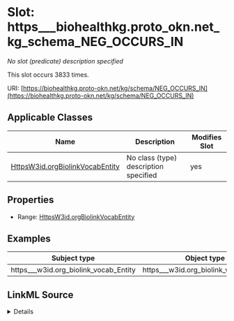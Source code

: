 

# Slot: https___biohealthkg.proto_okn.net_kg_schema_NEG_OCCURS_IN


_No slot (predicate) description specified_






This slot occurs 3833 times.


URI: [https://biohealthkg.proto-okn.net/kg/schema/NEG_OCCURS_IN](https://biohealthkg.proto-okn.net/kg/schema/NEG_OCCURS_IN)



<!-- no inheritance hierarchy -->





## Applicable Classes

| Name | Description | Modifies Slot |
| --- | --- | --- |
| [HttpsW3id.orgBiolinkVocabEntity](../classes/HttpsW3id.orgBiolinkVocabEntity.md) | No class (type) description specified |  yes  |







## Properties

* Range: [HttpsW3id.orgBiolinkVocabEntity](../classes/HttpsW3id.orgBiolinkVocabEntity.md)






## Examples

| Subject type | Object type | Example subject | Example object | Occurrences |
| --- | --- | --- | --- | --- |
| https___w3id.org_biolink_vocab_Entity | https___w3id.org_biolink_vocab_Entity | http://linkedlifedata.com/resource/umls/id/C0000768 | http://linkedlifedata.com/resource/umls/id/C0008059 | 3833 |




## LinkML Source

<details>

```yaml
name: https___biohealthkg.proto-okn.net_kg_schema_NEG_OCCURS_IN
annotations:
  count:
    tag: count
    value: 3833
description: No slot (predicate) description specified
examples:
- object:
    example_object: http://linkedlifedata.com/resource/umls/id/C0008059
    example_object_type: https___w3id.org_biolink_vocab_Entity
    example_predicate: https://biohealthkg.proto-okn.net/kg/schema/NEG_OCCURS_IN
    example_subject: http://linkedlifedata.com/resource/umls/id/C0000768
    example_subject_type: https___w3id.org_biolink_vocab_Entity
from_schema: biohealth
rank: 1000
slot_uri: https://biohealthkg.proto-okn.net/kg/schema/NEG_OCCURS_IN
alias: https___biohealthkg.proto_okn.net_kg_schema_NEG_OCCURS_IN
domain_of:
- https___w3id.org_biolink_vocab_Entity
range: https___w3id.org_biolink_vocab_Entity

```
</details>